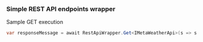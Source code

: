 ### Simple REST API endpoints wrapper 

Sample GET execution

```csharp
var responseMessage = await RestApiWrapper.Get<IMetaWeatherApi>(s => s.QueryByLocation("862592"));
```